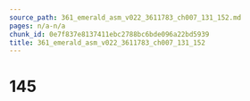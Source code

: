```yaml
---
source_path: 361_emerald_asm_v022_3611783_ch007_131_152.md
pages: n/a-n/a
chunk_id: 0e7f837e8137411ebc2788bc6bde096a22bd5939
title: 361_emerald_asm_v022_3611783_ch007_131_152
---
```

# 145
